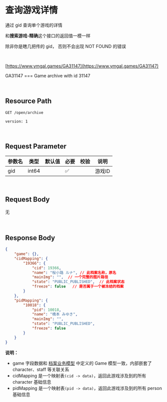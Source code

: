 # 查询游戏详情

通过 gid 查询单个游戏的详情

和**搜索游戏-精确**这个接口的返回值一模一样

除非你是瞎几把传的 gid， 否则不会出现 NOT FOUND 的错误

<br>


[https://www.ymgal.games/GA31147](https://www.ymgal.games/GA31147)

GA31147 === Game archive with id 31147

<br>

## Resource Path

`GET /open/archive`

`version: 1`

<br>

## Request Parameter


| 参数名 | 类型    |   默认值  | 必要  | 校验  | 说明   |
|-----|-------|-----|-----|-----|------|
| gid | int64 |     |   ✅  |     | 游戏ID |

<br>

## Request Body
无

<br>

## Response Body
```json
{
    "game": {},
    "cidMapping": {
        "19366": {
            "cid": 19366,
            "name": "桜小路 ルナ", // 此档案名称，原名
            "mainImg": "",  // 一个完整的图片路径
            "state": "PUBLIC_PUBLISHED",  // 此档案状态
            "freeze": false   // 是否属于一个被冻结的档案
        }
    },
    "pidMapping": {
        "10018": {
            "pid": 10018,
            "name": "橋本 みゆき",
            "mainImg": "",
            "state": "PUBLIC_PUBLISHED",
            "freeze": false
        }
    }
}
```

**说明：**

* game 字段数据和 [档案业务模型](business-model.md) 中定义的 Game 模型一致，内部嵌套了 character、staff 等关联关系
* cidMapping 是一个映射表`(cid -> data)`，返回此游戏涉及到的所有 character 基础信息
* pidMapping 是一个映射表`(pid -> data)`，返回此游戏涉及到的所有 person 基础信息

<br>

